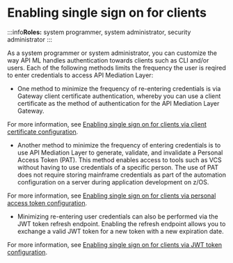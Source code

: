 # Enabling single sign on for clients

:::info**Roles:** system programmer, system administrator, security administrator
:::

As a system programmer or system administrator, you can customize the way API ML handles authentication towards clients such as CLI and/or users. Each of the following methods limits the frequency the user is reqired to enter credentials to access API Mediation Layer: 

* One method to minimize the frequency of re-entering credentials is via Gateway client certificate authentication, whereby you can use a client certificate as the method of authentication for the API Mediation Layer Gateway. 

 For more information, see [Enabling single sign on for clients via client certificate configuration](./configuration-client-certificates).

* Another method to minimize the frequency of entering credentials is to use API Mediation Layer to generate, validate, and invalidate a Personal Access Token (PAT). This method enables access to tools such as VCS without having to use credentials of a specific person. The use of PAT does not require storing mainframe credentials as part of the automation configuration on a server during application development on z/OS.

 For more information, see [Enabling single sign on for clients via personal access token configuration](./configuration-personal-access-token). 

 * Minimizing re-entering user credentials can also be performed via the JWT token refresh endpoint. Enabling the refresh endpoint allows you to exchange a valid JWT token for a new token with a new expiration date.

 For more information, see [Enabling single sign on for clients via JWT token configuration](./configuration-jwt).
